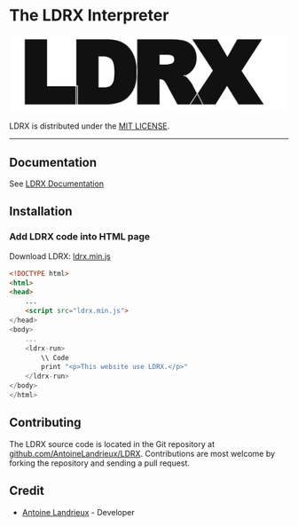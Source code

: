 
# The LDRX Interpreter

![LDRX](resources/icon/ldrx.svg)

LDRX is distributed under the [MIT LICENSE](LICENSE).

---

## Documentation

See [LDRX Documentation](doc/documentation.md)

## Installation

### Add LDRX code into HTML page

Download LDRX: [ldrx.min.js](https://github.com/AntoineLandrieux/LDRX/releases/tag/Interpreter)

```html
<!DOCTYPE html>
<html>
<head>
    ...
    <script src="ldrx.min.js">
</head>
<body>
    ...
    <ldrx-run>
        \\ Code
        print "<p>This website use LDRX.</p>"
    </ldrx-run>
</body>
</html>
```

## Contributing

The LDRX source code is located in the Git repository at [github.com/AntoineLandrieux/LDRX](https://github.com/AntoineLandrieux/LDRX/).
Contributions are most welcome by forking the repository and sending a pull request.

## Credit

- [Antoine Landrieux](https://github.com/AntoineLandrieux) - Developer
